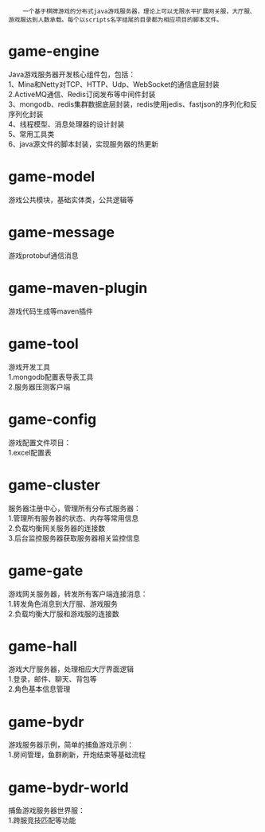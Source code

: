 		一个基于棋牌游戏的分布式java游戏服务器，理论上可以无限水平扩展网关服，大厅服、游戏服达到人数承载。每个以scripts名字结尾的目录都为相应项目的脚本文件。

# game-engine
Java游戏服务器开发核心组件包，包括：<br>
1、Mina和Netty对TCP、HTTP、Udp、WebSocket的通信底层封装<br>
2.ActiveMQ通信、Redis订阅发布等中间件封装<br>
3、mongodb、redis集群数据底层封装，redis使用jedis、fastjson的序列化和反序列化封装<br>
4、线程模型、消息处理器的设计封装<br>
5、常用工具类<br>
6、java源文件的脚本封装，实现服务器的热更新<br>

# game-model
游戏公共模块，基础实体类，公共逻辑等

# game-message
游戏protobuf通信消息

# game-maven-plugin
游戏代码生成等maven插件

# game-tool
游戏开发工具<br>
1.mongodb配置表导表工具<br>
2.服务器压测客户端<br>

# game-config
游戏配置文件项目：<br>
1.excel配置表

# game-cluster
服务器注册中心，管理所有分布式服务器：<br>
1.管理所有服务器的状态、内存等常用信息<br>
2.负载均衡网关服务器的连接数<br>
3.后台监控服务器获取服务器相关监控信息<br>

# game-gate
游戏网关服务器，转发所有客户端连接消息：<br>
1.转发角色消息到大厅服、游戏服务<br>
2.负载均衡大厅服和游戏服的连接数<br>

# game-hall
游戏大厅服务器，处理相应大厅界面逻辑<br>
1.登录，邮件、聊天、背包等<br>
2.角色基本信息管理<br>

# game-bydr
游戏服务器示例，简单的捕鱼游戏示例：<br>
1.房间管理，鱼群刷新，开炮结束等基础流程<br>

# game-bydr-world
捕鱼游戏服务器世界服：<br>
1.跨服竞技匹配等功能<br>

